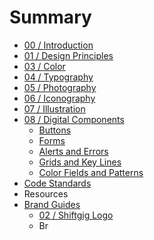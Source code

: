 # Summary

* [00 / Introduction](README.md)
* [01 / Design Principles](01__design_principles.md)
* [03 / Color](03__color.md)
* [04 / Typography](04__typography.md)
* [05 / Photography](05__photography.md)
* [06 / Iconography](06__iconography.md)
* [07 / Illustration](07__illustration.md)
* [08 / Digital Components](08__digital_components.md)
   * [Buttons](buttons.md)
   * [Forms](forms.md)
   * [Alerts and Errors](alerts_and_errors.md)
   * [Grids and Key Lines](grids_and_key_lines.md)
   * [Color Fields and Patterns](color_fields_and_patterns.md)
* [Code Standards](code_standards.md)
* Resources
* [Brand Guides](brand_guides.md)
   * [02 / Shiftgig Logo](02__shiftgig_logo.md)
   * Br

